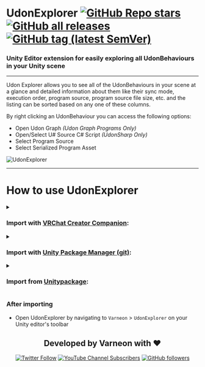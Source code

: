 <div>

# UdonExplorer [![GitHub Repo stars](https://img.shields.io/github/stars/Varneon/UdonExplorer?style=flat&label=Stars)](https://github.com/Varneon/UdonExplorer/stargazers) [![GitHub all releases](https://img.shields.io/github/downloads/Varneon/UdonExplorer/total?color=blue&label=Downloads&style=flat)](https://github.com/Varneon/UdonExplorer/releases) [![GitHub tag (latest SemVer)](https://img.shields.io/github/v/tag/Varneon/UdonExplorer?color=blue&label=Release&sort=semver&style=flat)](https://github.com/Varneon/UdonExplorer/releases/latest)

</div>

### Unity Editor extension for easily exploring all UdonBehaviours in your Unity scene

---

Udon Explorer allows you to see all of the UdonBehaviours in your scene at a glance and detailed information about them like their sync mode, execution order, program source, program source file size, etc. and the listing can be sorted based on any one of these columns.

By right clicking an UdonBehaviour you can access the following options:
* Open Udon Graph *(Udon Graph Programs Only)*
* Open/Select U# Source C# Script *(UdonSharp Only)*
* Select Program Source
* Select Serialized Program Asset

![UdonExplorer](https://user-images.githubusercontent.com/26690821/162178484-05b12fdd-6c5e-4e3c-acbd-7e0b740584da.png)


---

# How to use UdonExplorer

<details><summary>

### Import with [VRChat Creator Companion](https://vcc.docs.vrchat.com/vpm/packages#user-packages):</summary>

> 1. Download `com.varneon.udonexplorer.zip` from [here](https://github.com/Varneon/UdonExplorer/releases/latest)
> 2. Unpack the .zip somewhere
> 3. In VRChat Creator Companion, navigate to `Settings` > `User Packages` > `Add`
> 4. Navigate to the unpacked folder, `com.varneon.udonexplorer` and click `Select Folder`
> 5. `UdonExplorer` should now be visible under `Local User Packages` in the project view in VRChat Creator Companion
> 6. Click `Add`

</details><details><summary>

### Import with [Unity Package Manager (git)](https://docs.unity3d.com/2019.4/Documentation/Manual/upm-ui-giturl.html):</summary>

> 1. In the Unity toolbar, select `Window` > `Package Manager` > `[+]` > `Add package from git URL...` 
> 2. Paste the following link: `https://github.com/Varneon/UdonExplorer.git?path=/Packages/com.varneon.udonexplorer`

</details><details><summary>

### Import from [Unitypackage](https://docs.unity3d.com/2019.4/Documentation/Manual/AssetPackagesImport.html):</summary>

> 1. Download latest `UdonExplorer` from [here](https://github.com/Varneon/UdonExplorer/releases/latest)
> 2. Import the downloaded .unitypackage into your Unity project

</details>

### After importing
* Open UdonExplorer by navigating to `Varneon` > `UdonExplorer` on your Unity editor's toolbar

<div align="center">

## Developed by Varneon with :hearts:

[![Twitter Follow](https://img.shields.io/static/v1?style=for-the-badge&label=@Varneon&message=4.9K&color=1b9df0&logo=twitter)](https://twitter.com/Varneon)
[![YouTube Channel Subscribers](https://img.shields.io/youtube/channel/subscribers/UCKTxeXy7gyaxr-YA9qGWOYg?color=%23FF0000&label=Varneon&logo=YouTube&style=for-the-badge)](https://www.youtube.com/Varneon)
[![GitHub followers](https://img.shields.io/github/followers/Varneon?color=%23303030&label=Varneon&logo=GitHub&style=for-the-badge)](https://github.com/Varneon)

</div>
